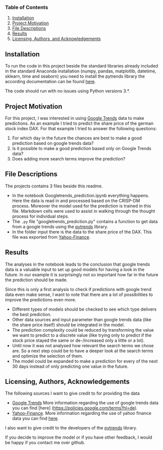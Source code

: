 ### Table of Contents

1. [Installation](#installation)
2. [Project Motivation](#motivation)
3. [File Descriptions](#files)
4. [Results](#results)
5. [Licensing, Authors, and Acknowledgements](#licensing)

## Installation <a name="installation"></a>

To run the code in this project beside the standard libraries already included in the standard Anaconda installation (numpy, pandas, matplotlib, datetime, sklearn, time and seaborn) you need to install the pytrends library the according documentation can be found [here](https://pypi.org/project/pytrends/).

The code should run with no issues using Python versions 3.*.

## Project Motivation<a name="motivation"></a>

For this project, I was interested in using [Google Trends](https://trends.google.de/trends/?geo=DE) data to make predictions. As an example I tried to predict the share price of the german stock index DAX. For that example I tried to answer the following questions:

1. For which day in the future the chances are best to make a good prediction based on google trends data?
2. Is it possible to make a good prediction based only on Google Trends data?
3. Does adding more search terms improve the prediction?

## File Descriptions <a name="files"></a>

The projects contains 3 files beside this readme.

- In the notebook Googletrends_prediction.ipynb everything happens. Here the data is read in and processed based on the CRISP-DM process. Moreover the model used for the prediction is trained in this file. Markdown cells were used to assist in walking through the thought process for individual steps.  
- The `.py` file "googletrends_prediction.py" contains a function to get data from a google trends using the [pytrends](https://pypi.org/project/pytrends/) library.
- In the folder input there is the data to the share price of the DAX. This file was exported from [Yahoo-Finance](https://de.finance.yahoo.com/quote/%5EGDAXI/history?period1=1072911600&period2=1573081200&interval=1d&filter=history&frequency=1d&guccounter=1&guce_referrer=aHR0cHM6Ly93d3cuZ29vZ2xlLmNvbS8&guce_referrer_sig=AQAAACShsAqOqe1xkvCmOQ1Lys6brcUKncbM7HVnTKVlFYflU_Ok7_idvh49h2pjxXrkXMu8EyT3LCSXSom7RGA45nUZQHrsqgQ6KajWjeTRBX9vWf2Wwt0kgwQMq1ZU7kFDhG479XC1G73h9zWbBhT1rt5o2Fa48j2NF9nEINwSUX2a).

## Results<a name="results"></a>

The analyses in the notebook leads to the conclusion that google trends data is a valuable input to set up good models for having a look in the future. In our example it is surprisingly not so important how far in the future the prediction should be made.

Since this is only a first analysis to check if predictions with google trend data even make sense, I want to note that there are a lot of possibilities to improve the predictions even more.

- Different types of models should be checked to see which type delivers the best prediction.
- Other data sources and input parameter than google trends data (like the share price itself) should be integrated in the model.
- The prediction complexity could be reduced by transforming the value we want to predict to a discrete value (like trying only to predict if the stock price stayed the same or de-/increased only a little or a lot). 
- Until now it was not analysed how relevant the search terms we chose are. So a next step could be to have a deeper look at the search terms and optimize the selection of them.
- The model could be expanded to make a prediction for every of the next 30 days instead of only predicting one value in the future.

## Licensing, Authors, Acknowledgements<a name="licensing"></a>

The following sources I want to give credit to for providing the data

- [Google Trends](https://trends.google.de/trends/?geo=DE) More information regarding the use of google trends data you can find [here] (https://policies.google.com/terms?hl=de).
- [Yahoo-Finance](https://de.finance.yahoo.com/). More information regarding the use of yahoo finance data you can find [here](https://de.hilfe.yahoo.com/kb/finance-for-web/SLN2310.html?impressions=true).

I also want to give credit to the developers of the [pytrends](https://pypi.org/project/pytrends/) library.

If you decide to improve the model or if you have other feedback, I would be happy if you contact me over github. 
